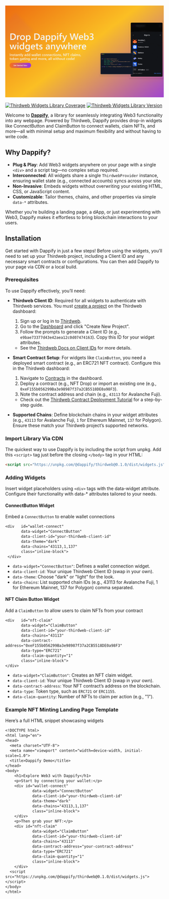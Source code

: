 ![Dappify](./site/public/assets/dappify-banner.png)

[![Thirdweb Widgets Library Coverage](https://dappify-web3.github.io/dappify/badges.svg)](https://dappify-web3.github.io/widgets/badges.svg)
[![Thirdweb Widgets Library Version](https://dappify-web3.github.io/widgets/version.svg)](https://www.npmjs.com/package/@dappify/thirdweb)

Welcome to **[Dappify](https://github.com)**, a library for seamlessly integrating Web3 functionality into any webpage. Powered by Thirdweb, Dappify provides drop-in widgets like ConnectButton and ClaimButton to connect wallets, claim NFTs, and more—all with minimal setup and maximum flexibility and without having to write code.

## Why Dappify?

- **Plug & Play**: Add Web3 widgets anywhere on your page with a single `<div>` and a script tag—no complex setup required.
- **Interconnected**: All widgets share a single `ThirdwebProvider` instance, ensuring wallet state (e.g., connected accounts) syncs across your site.
- **Non-Invasive**: Embeds widgets without overwriting your existing HTML, CSS, or JavaScript content.
- **Customizable**: Tailor themes, chains, and other properties via simple `data-*` attributes.

Whether you’re building a landing page, a dApp, or just experimenting with Web3, Dappify makes it effortless to bring blockchain interactions to your users.

## Installation

Get started with Dappify in just a few steps! Before using the widgets, you’ll need to set up your Thirdweb project, including a Client ID and any necessary smart contracts or configurations. You can then add Dappify to your page via CDN or a local build.

### Prerequisites
To use Dappify effectively, you’ll need:

- **Thirdweb Client ID**: Required for all widgets to authenticate with Thirdweb services. You must [create a project](https://thirdweb.com/dashboard) on the Thirdweb dashboard:
  1. Sign up or log in to [Thirdweb](https://thirdweb.com/).
  2. Go to the [Dashboard](https://thirdweb.com/dashboard) and click "Create New Project".
  3. Follow the prompts to generate a Client ID (e.g., `e9bae73377d43e42aea12c0d07474163`). Copy this ID for your widget attributes.
  - See the [Thirdweb Docs on Client IDs](https://portal.thirdweb.com/references/client-id) for more details.

- **Smart Contract Setup**: For widgets like `ClaimButton`, you need a deployed smart contract (e.g., an ERC721 NFT contract). Configure this in the Thirdweb dashboard:
  1. Navigate to [Contracts](https://thirdweb.com/dashboard/contracts) in the dashboard.
  2. Deploy a contract (e.g., NFT Drop) or import an existing one (e.g., `0xeF155b056299Ba3e98987f37a2CB5518DE0a98F3`).
  3. Note the contract address and chain (e.g., `43113` for Avalanche Fuji).
  - Check out the [Thirdweb Contract Deployment Tutorial](https://portal.thirdweb.com/guides/deploy-smart-contract) for a step-by-step guide.

- **Supported Chains**: Define blockchain chains in your widget attributes (e.g., `43113` for Avalanche Fuji, `1` for Ethereum Mainnet, `137` for Polygon). Ensure these match your Thirdweb project’s supported networks.

### Import Library Via CDN
The quickest way to use Dappify is by including the script from unpkg. Add this `<script>` tag just before the closing `</body>` tag in your HTML:

```html
<script src="https://unpkg.com/@dappify/thirdweb@0.1.0/dist/widgets.js"></script>
```

### Adding Widgets

Insert widget placeholders using `<div>` tags with the data-widget attribute. Configure their functionality with data-* attributes tailored to your needs.

#### ConnectButton Widget
Embed a `ConnectButton` to enable wallet connections
```
<div   id="wallet-connect"
       data-widget="ConnectButton"
       data-client-id="your-thirdweb-client-id"
       data-theme="dark"
       data-chains="43113,1,137"
       class="inline-block">
 </div>
```
- `data-widget="ConnectButton"`: Defines a wallet connection widget.
- `data-client-id`: Your unique Thirdweb Client ID (swap in your own).
- `data-theme`: Choose "dark" or "light" for the look.
- `data-chains`: List supported chain IDs (e.g., 43113 for Avalanche Fuji, 1 for Ethereum Mainnet, 137 for Polygon) comma separated.

#### NFT Claim Button Widget
Add a `ClaimButton` to allow users to claim NFTs from your contract
```
<div   id="nft-claim"
       data-widget="ClaimButton"
       data-client-id="your-thirdweb-client-id"
       data-chains="43113"
       data-contract-address="0xeF155b056299Ba3e98987f37a2CB5518DE0a98F3"
       data-type="ERC721"
       data-claim-quantity="1"
       class="inline-block">
</div>
```
- `data-widget="ClaimButton"`: Creates an NFT claim widget.
- `data-client-id`: Your unique Thirdweb Client ID (swap in your own).
- `data-contract-address`: Your NFT contract’s address on the blockchain.
- `data-type`: Token type, such as `ERC721` or `ERC1155`.
- `data-claim-quantity`: Number of NFTs to claim per action (e.g., "1").

### Example NFT Minting Landing Page Template
Here’s a full HTML snippet showcasing widgets
```
<!DOCTYPE html>
<html lang="en">
<head>
  <meta charset="UTF-8">
  <meta name="viewport" content="width=device-width, initial-scale=1.0">
  <title>Dappify Demo</title>
</head>
<body>
    <h1>Explore Web3 with Dappify</h1>
    <p>Start by connecting your wallet:</p>
    <div id="wallet-connect"
            data-widget="ConnectButton"
            data-client-id="your-thirdweb-client-id"
            data-theme="dark"
            data-chains="43113,1,137"
            class="inline-block">
    </div>
    <p>Then grab your NFT:</p>
    <div id="nft-claim"
            data-widget="ClaimButton"
            data-client-id="your-thirdweb-client-id"
            data-chains="43113"
            data-contract-address="your-contract-address"
            data-type="ERC721"
            data-claim-quantity="1"
            class="inline-block">
    </div>
  <script src="https://unpkg.com/@dappify/thirdweb@0.1.0/dist/widgets.js"></script>
</body>
</html>
```